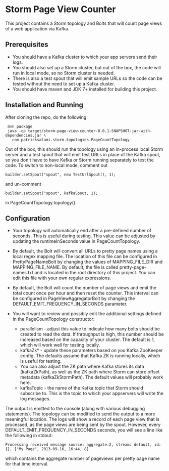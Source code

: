 # Storm Page View Counter
This project contains a Storm topology and Bolts that will count page views of a web application via Kafka.

## Prerequisites
* You should have a Kafka cluster to which your app servers send their logs. 
* You should also set up a Storm cluster, but out of the box, the code will run in local mode, so no Storm cluster is needed. 
* There is also a test spout that will emit sample URLs so the code can be tested without the need to set up a Kafka cluster.
* You should have maven and JDK 7+ installed for building this project.

## Installation and Running

After cloning the repo, do the following:
```
 mvn package
 java -cp target/storm-page-view-counter-0.0.1-SNAPSHOT-jar-with-dependencies.jar \
   com.patricksalami.storm.topologies.PageCountTopology
```

Out of the box, this should run the topology using an in-process local Storm server and a test spout that will emit test URLs in place of the Kafka spout, so you don't have to have Kafka or Storm running separately to test the code. To switch to non-local mode, comment out
````
builder.setSpout("spout", new TestUrlSpout(), 1);
````
and un-comment
````
builder.setSpout("spout", kafkaSpout, 1);
````
in PageCountTopology.topology(). 

## Configuration
* Your topology will automatically end after a pre-defined number of seconds. This is useful during testing. This value can be adjusted by updating the runtimeInSeconds value in PageCountTopology.

* By default, the Bolt will convert all URLs to pretty page names using a local regex mapping file. The location of this file can be configured in PrettyPageNameBolt by changing the values of MAPPING_FILE_DIR and MAPPING_FILE_NAME. By default, the file is called pretty-page-names.txt and is located in the root directory of this project. You can edit this file with your own regular expressions.
* By default, the Bolt will count the number of page views and emit the total count once per hour and then reset the counter. This interval can be configured in PageViewAggregatorBolt by changing the DEFAULT_EMIT_FREQUENCY_IN_SECONDS parameter.
* You will want to review and possibly edit the additional settings defined in the PageCountTopology constructor:
    * parallelism - adjust this value to indicate how many bolts should be created to read the data. If throughput is high, this number should be increased based on the capacity of your cluster. The default is 1, which will work well for testing locally.
    * kafkaZk* - update these parameters based on you Kafka ZooKeeper config. The defaults assume that Kafka ZK is running locally, which is useful for testing. 
    * You can also adjust the ZK path where Kafka stores its data (kafkaZkPath), as well as the ZK path where Storm can store offset metadata (kafkaZkStormPath). The default values will probably work here.
    * kafkaTopic - the name of the Kafka topic that Storm should subscribe to. This is the topic to which your appservers will write the log messages.


The output is emitted to the console (along with various debugging statements). The topology can be modified to send the output to a more meaningful location. The logs will show a record of each page view that is processed, as the page views are being sent by the spout. However, every DEFAULT_EMIT_FREQUENCY_IN_SECONDS seconds, you will see a line like the following in stdout:
````
Processing received message source: aggregate:2, stream: default, id: {}, ["My Page", 2013-09-16, 16:44, 8]
````
which contains the aggregate number of pageviews per pretty page name for that time interval.